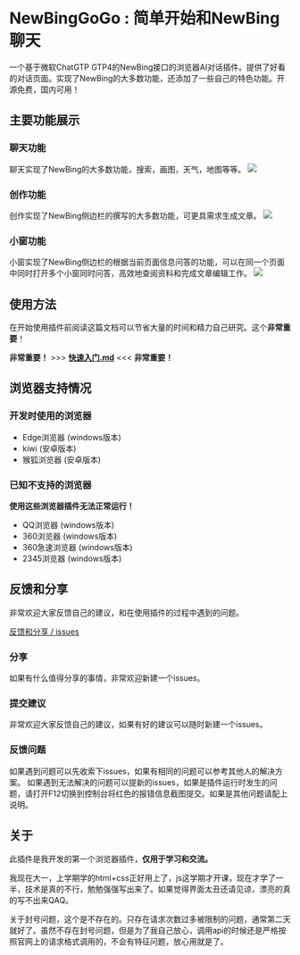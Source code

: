 # NewBingGoGo : 简单开始和NewBing聊天
一个基于微软ChatGTP GTP4的NewBing接口的浏览器AI对话插件。提供了好看的对话页面。实现了NewBing的大多数功能，还添加了一些自己的特色功能。开源免费，国内可用！

## 主要功能展示
### 聊天功能
聊天实现了NewBing的大多数功能，搜索，画图，天气，地图等等。
![](https://gitee.com/jja8/NewBingGoGo.wikis/raw/master/images/1.png)

### 创作功能
创作实现了NewBing侧边栏的撰写的大多数功能，可更具需求生成文章。
![](https://gitee.com/jja8/NewBingGoGo.wikis/raw/master/images/1.2.png)

### 小窗功能
小窗实现了NewBing侧边栏的根据当前页面信息问答的功能，可以在同一个页面中同时打开多个小窗同时问答，高效地查阅资料和完成文章编辑工作。
![](https://gitee.com/jja8/NewBingGoGo.wikis/raw/master/images/1.1.jpg)



## 使用方法
在开始使用插件前阅读这篇文档可以节省大量的时间和精力自己研究。这个**非常重要**！

**非常重要！** >>> **[快速入门.md](https://gitee.com/jja8/NewBingGoGo.wikis/blob/master/%E5%BF%AB%E9%80%9F%E5%85%A5%E9%97%A8.md)** <<<  **非常重要！**


## 浏览器支持情况
### 开发时使用的浏览器
- Edge浏览器 (windows版本)
- kiwi (安卓版本)
- 猴狐浏览器 (安卓版本)
### 已知不支持的浏览器
**使用这些浏览器插件无法正常运行！**
- QQ浏览器 (windows版本) 
- 360浏览器 (windows版本)
- 360急速浏览器 (windows版本)
- 2345浏览器 (windows版本)


## 反馈和分享
非常欢迎大家反馈自己的建议，和在使用插件的过程中遇到的问题。

[反馈和分享 / issues](https://gitee.com/jja8/NewBingGoGo/issues)

### 分享
如果有什么值得分享的事情，非常欢迎新建一个issues。

### 提交建议
非常欢迎大家反馈自己的建议，如果有好的建议可以随时新建一个issues。

### 反馈问题
如果遇到问题可以先收索下issues，如果有相同的问题可以参考其他人的解决方案。
如果遇到无法解决的问题可以提新的issues，如果是插件运行时发生的问题，请打开F12切换到控制台将红色的报错信息截图提交。如果是其他问题请配上说明。



## 关于

此插件是我开发的第一个浏览器插件，**仅用于学习和交流。**

我现在大一，上学期学的html+css正好用上了，js这学期才开课，现在才学了一半，技术是真的不行，勉勉强强写出来了。如果觉得界面太丑还请见谅，漂亮的真的写不出来QAQ。

关于封号问题，这个是不存在的。只存在请求次数过多被限制的问题，通常第二天就好了。虽然不存在封号问题，但是为了我自己放心，调用api的时候还是严格按照官网上的请求格式调用的，不会有特征问题，放心用就是了。